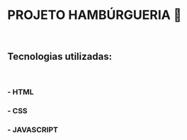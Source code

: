 <h1>PROJETO HAMBÚRGUERIA 🍔</h1>
<br>
<h2>Tecnologias utilizadas:</h2>
<br>
<h3>- HTML</h3>
<h3>- CSS</h3>
<h3>- JAVASCRIPT</h3>
<br>

